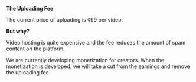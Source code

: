 
**The Uploading Fee**

The current price of uploading is ¢99 per video.

**But why?**

Video hosting is quite expensive and the fee reduces the amount of spam content on the platform.

We are currently developing monetization for creators. When the monetization is developed, we will take a cut from the earnings and remove the uploading fee.